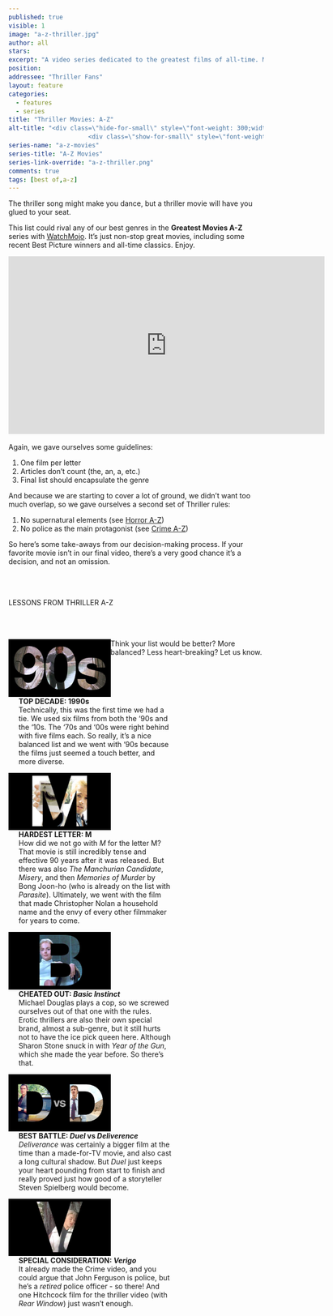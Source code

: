 ```yaml
---
published: true
visible: 1
image: "a-z-thriller.jpg"
author: all
stars: 
excerpt: "A video series dedicated to the greatest films of all-time. Made In partnership with our friends at WatchMojo."
position: 
addressee: "Thriller Fans"
layout: feature
categories: 
  - features
  - series
title: "Thriller Movies: A-Z"
alt-title: "<div class=\"hide-for-small\" style=\"font-weight: 300;width: 16rem;margin: -10rem auto 0 auto;font-family: Helvetica Neue;color: #fff;font-size: 1.5rem;padding-left: 2rem;text-align: center;\">The greatest movies of all time</div>
	                  <div class=\"show-for-small\" style=\"font-weight: 300;width: 10rem;margin: 3.5rem auto 0 auto;font-family: Helvetica Neue;color: #fff;font-size: 1rem;padding-left: 1rem;text-align: center;\">The greatest movies of all time</div>"
series-name: "a-z-movies"
series-title: "A-Z Movies"
series-link-override: "a-z-thriller.png"
comments: true
tags: [best of,a-z]
---
```

The thriller song might make you dance, but a thriller movie will have you glued to your seat. 

This list could rival any of our best genres in the **Greatest Movies A-Z** series with [WatchMojo](https://www.youtube.com/channel/UCaWd5_7JhbQBe4dknZhsHJg). It’s just non-stop great movies, including some recent Best Picture winners and all-time classics. Enjoy. 

<div class="video-container"><iframe width="624" height="351" src="https://www.youtube.com/embed/XbRT800iazk?ecver=1" frameborder="0" allowfullscreen></iframe></div>

Again, we gave ourselves some guidelines:

1. One film per letter
1. Articles don’t count (the, an, a, etc.)
1. Final list should encapsulate the genre

And because we are starting to cover a lot of ground, we didn’t want too much overlap, so we gave ourselves a second set of Thriller rules:

1. No supernatural elements (see [Horror A-Z](http://www.dearcastandcrew.com/content/2020/4/20/a-z-horror.html))
1. No police as the main protagonist (see [Crime A-Z](http://www.dearcastandcrew.com/content/2020/4/24/a-z-crime.html))

So here’s some take-aways from our decision-making process. If your favorite movie isn’t in our final video, there’s a very good chance it’s a decision, and not an omission.

<p class="intro" style="margin-top:4rem">LESSONS FROM THRILLER A-Z</p>

<div class="clearfix" style="margin-top:4rem;width:100%;">
	<div style="height:100%;float:left;width:40%;">
		<img style="vertical-align: top;display: inline-block;" src="/assets/img/features/inline/a-z-thriller/top-decade.jpg"> 
	</div>
	<p style="margin-top:0;float:left;width:60%;padding-left: 20px;">
		<strong>TOP DECADE: 1990s</strong><br />
		Technically, this was the first time we had a tie. We used six films from both the ‘90s and the ‘10s. The ‘70s and ‘00s were right behind with five films each. So really, it’s a nice balanced list and we went with ‘90s because the films just seemed a touch better, and more diverse.
      </p>
</div>

<div class="clearfix"  style="margin-top:4rem;width:100%;">
	<div style="height:100%;float:left;width:40%;">
		<img style="vertical-align: top;display: inline-block;" src="/assets/img/features/inline/a-z-thriller/hardest-letter.jpg"> 
	</div>
	<p style="margin-top:0;float:left;width:60%;padding-left: 20px;">
		<strong>HARDEST LETTER: M</strong><br />
	     How did we not go with <em>M</em> for the letter M? That movie is still incredibly tense and effective 90 years after it was released. But there was also <em>The Manchurian Candidate</em>, <em>Misery</em>, and then <em>Memories of Murder</em> by Bong Joon-ho (who is already on the list with <em>Parasite</em>). Ultimately, we went with the film that made Christopher Nolan a household name and the envy of every other filmmaker for years to come.
	</p>
</div>

<div class="clearfix"  style="margin-top:4rem;width:100%;">
	<div style="height:100%;float:left;width:40%;">
		<img style="vertical-align: top;display: inline-block;" src="/assets/img/features/inline/a-z-thriller/cheated-out.jpg"> 
	</div>
	<p style="margin-top:0;float:left;width:60%;padding-left: 20px;">
		<strong>CHEATED OUT: <em>Basic Instinct</em></strong><br />
		Michael Douglas plays a cop, so we screwed ourselves out of that one with the rules. Erotic thrillers are also their own special brand, almost a sub-genre, but it still hurts not to have the ice pick queen here. Although Sharon Stone snuck in with <em>Year of the Gun</em>, which she made the year before. So there’s that.
	</p>
</div>

<div class="clearfix" style="margin-top:4rem;width:100%;">
	<div style="height:100%;float:left;width:40%;">
		<img style="vertical-align: top;display: inline-block;" src="/assets/img/features/inline/a-z-thriller/best-battle.jpg"> 
	</div>
	<p style="margin-top:0;float:left;width:60%;padding-left: 20px;">
		<strong>BEST BATTLE: <em>Duel</em> vs <em>Deliverence</em></strong><br />
	     <em>Deliverance</em> was certainly a bigger film at the time than a made-for-TV movie, and also cast a long cultural shadow. But <em>Duel</em> just keeps your heart pounding from start to finish and really proved just how good of a storyteller Steven Spielberg would become.
	</p>
</div>

<div class="clearfix"  style="margin:4rem 0;width:100%;">
	<div style="height:100%;float:left;width:40%;">
		<img style="vertical-align: top;display: inline-block;" src="/assets/img/features/inline/a-z-thriller/special-consideration.jpg"> 
	</div>
	<p style="margin-top:0;float:left;width:60%;padding-left: 20px;">
		<strong>SPECIAL CONSIDERATION: <em>Verigo</em></strong><br />
	    It already made the Crime video, and you could argue that John Ferguson is police, but he’s a <em>retired</em> police officer - so there! And one Hitchcock film for the thriller video (with <em>Rear Window</em>) just wasn’t enough.
	</p>
</div>

Think your list would be better? More balanced? Less heart-breaking? Let us know.